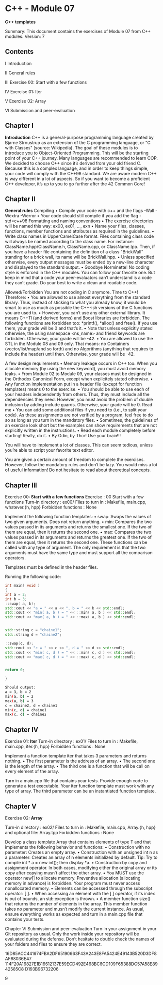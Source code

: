 # C++ - Module 07

**C++ templates**

Summary: This document contains the exercises of Module 07 from C++ modules.
Version: 7

## Contents

I Introduction

II General rules

III Exercise 00: Start with a few functions

IV Exercise 01: Iter

V Exercise 02: Array

VI Submission and peer-evaluation

## Chapter I

**Introduction**
C++ is a general-purpose programming language created by Bjarne Stroustrup as an extension of the C programming language, or "C with Classes" (source: Wikipedia). The goal of these modules is to introduce you to Object-Oriented Programming. This will be the starting point of your C++ journey. Many languages are recommended to learn OOP. We decided to choose C++ since it’s derived from your old friend C.
Because this is a complex language, and in order to keep things simple, your code will comply with the C++98 standard. We are aware modern C++ is way different in a lot of aspects. So if you want to
become a proficient C++ developer, it’s up to you to go further after the 42 Common Core!

## Chapter II

**General rules**
Compiling
• Compile your code with c++ and the flags -Wall -Wextra -Werror
• Your code should still compile if you add the flag -std=c++98 Formatting and naming conventions
• The exercise directories will be named this way: ex00, ex01, ..., exn
• Name your files, classes, functions, member functions and attributes as required in the guidelines.
• Write class names in UpperCamelCase format. Files containing class code will always be named according to the class name. For instance:
ClassName.hpp/ClassName.h, ClassName.cpp, or ClassName.tpp. Then, if you
have a header file containing the definition of a class "BrickWall" standing for a brick wall, its name will be BrickWall.hpp.
• Unless specified otherwise, every output messages must be ended by a new-line
character and displayed to the standard output.
• Goodbye Norminette! No coding style is enforced in the C++ modules. You can
follow your favorite one. But keep in mind that a code your peer-evaluators can’t
understand is a code they can’t grade. Do your best to write a clean and readable
code.

Allowed/Forbidden
You are not coding in C anymore. Time to C++! Therefore:
• You are allowed to use almost everything from the standard library. Thus, instead
of sticking to what you already know, it would be smart to use as much as possible
the C++-ish versions of the C functions you are used to.
• However, you can’t use any other external library. It means C++11 (and derived forms) and Boost libraries are forbidden. The following functions are forbidden too: *printf(), *alloc() and free(). If you use them, your grade will be 0 and that’s it.
• Note that unless explicitly stated otherwise, the using namespace <ns_name> and friend keywords are forbidden. Otherwise, your grade will be -42.
• You are allowed to use the STL in the Module 08 and 09 only. That means: no Containers (vector/list/map/and so forth) and no Algorithms (anything that
requires to include the <algorithm> header) until then. Otherwise, your grade will
be -42.

A few design requirements
• Memory leakage occurs in C++ too. When you allocate memory (by using the new
keyword), you must avoid memory leaks.
• From Module 02 to Module 09, your classes must be designed in the Orthodox
Canonical Form, except when explicitely stated otherwise.
• Any function implementation put in a header file (except for function templates)
means 0 to the exercise.
• You should be able to use each of your headers independently from others. Thus,
they must include all the dependencies they need. However, you must avoid the
problem of double inclusion by adding include guards. Otherwise, your grade will
be 0.
Read me
• You can add some additional files if you need to (i.e., to split your code). As these
assignments are not verified by a program, feel free to do so as long as you turn in
the mandatory files.
• Sometimes, the guidelines of an exercise look short but the examples can show
requirements that are not explicitly written in the instructions.
• Read each module completely before starting! Really, do it.
• By Odin, by Thor! Use your brain!!!

You will have to implement a lot of classes. This can seem tedious,
unless you’re able to script your favorite text editor.

You are given a certain amount of freedom to complete the exercises.
However, follow the mandatory rules and don’t be lazy. You would
miss a lot of useful information! Do not hesitate to read about
theoretical concepts.

## Chapter III

Exercise 00: **Start with a few functions**
Exercise : 00
Start with a few functions
Turn-in directory : ex00/
Files to turn in : Makefile, main.cpp, whatever.{h, hpp}
Forbidden functions : None

Implement the following function templates:
• swap: Swaps the values of two given arguments. Does not return anything.
• min: Compares the two values passed in its arguments and returns the smallest one. If the two of them are equal, then it returns the second one.
• max: Compares the two values passed in its arguments and returns the greatest one.
If the two of them are equal, then it returns the second one.
These functions can be called with any type of argument. The only requirement is that the two arguments must have the same type and must support all the comparison operators.

Templates must be defined in the header files.

Running the following code:

```cpp
int main( void )
{
int a = 2;
int b = 3;
::swap( a, b);
std::cout << "a = " << a << ", b = " << b << std::endl;
std::cout << "min( a, b ) = " << ::min( a, b ) << std::endl;
std::cout << "max( a, b ) = " << ::max( a, b ) << std::endl;


std::string c = "chaine1";
std::string d = "chaine2";

::swap(c, d);
std::cout << "c = " << c << ", d = " << d << std::endl;
std::cout << "min( c, d ) = " << ::min( c, d ) << std::endl;
std::cout << "max( c, d ) = " << ::max( c, d ) << std::endl;


return 0;

}
```

```bash
Should output:
a = 3, b = 2
min(a, b) = 2
max(a, b) = 3
c = chaine2, d = chaine1
min(c, d) = chaine1
max(c, d) = chaine2
```

## Chapter IV

Exercise 01: **Iter**
Turn-in directory : ex01/
Files to turn in : Makefile, main.cpp, iter.{h, hpp}
Forbidden functions : None

Implement a function template iter that takes 3 parameters and returns nothing.
• The first parameter is the address of an array.
• The second one is the length of the array.
• The third one is a function that will be call on every element of the array.

Turn in a main.cpp file that contains your tests. Provide enough code to generate a test executable.
Your iter function template must work with any type of array. The third parameter can be an instantiated function template.

## Chapter V

Exercise 02: **Array**

Turn-in directory : ex02/
Files to turn in : Makefile, main.cpp, Array.{h, hpp}
and optional file: Array.tpp
Forbidden functions : None

Develop a class template Array that contains elements of type T and that implements
the following behavior and functions:
• Construction with no parameter: Creates an empty array.
• Construction with an unsigned int n as a parameter: Creates an array of n elements
initialized by default.
Tip: Try to compile int * a = new int(); then display *a.
• Construction by copy and assignment operator. In both cases, modifying either the
original array or its copy after copying musn’t affect the other array.
• You MUST use the operator new[] to allocate memory. Preventive allocation (allocating memory in advance) is forbidden. Your program must never access nonallocated memory.
• Elements can be accessed through the subscript operator: [ ].
• When accessing an element with the [ ] operator, if its index is out of bounds, an
std::exception is thrown.
• A member function size() that returns the number of elements in the array. This
member function takes no parameter and musn’t modify the current instance.
As usual, ensure everything works as expected and turn in a main.cpp file that contains your tests.

Chapter VI
Submission and peer-evaluation
Turn in your assignment in your Git repository as usual. Only the work inside your
repository will be evaluated during the defense. Don’t hesitate to double check the
names of your folders and files to ensure they are correct.

16D85ACC441674FBA2DF65190663F43A243E8FA5424E49143B520D3DF8AF68036E47
114F20A16827E1B16612137E59ECD492E468BC6CD109F65388DC57A58E8942585C8
D193B96732206

9
